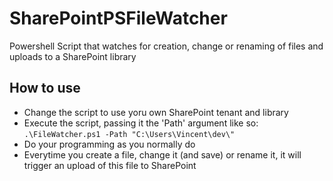 # SharePointPSFileWatcher
Powershell Script that watches for creation, change or renaming of files and uploads to a SharePoint library

## How to use
- Change the script to use yoru own SharePoint tenant and library
- Execute the script, passing it the 'Path' argument like so:
  `.\FileWatcher.ps1 -Path "C:\Users\Vincent\dev\"`
- Do your programming as you normally do
- Everytime you create a file, change it (and save) or rename it, it will trigger an upload of this file to SharePoint

